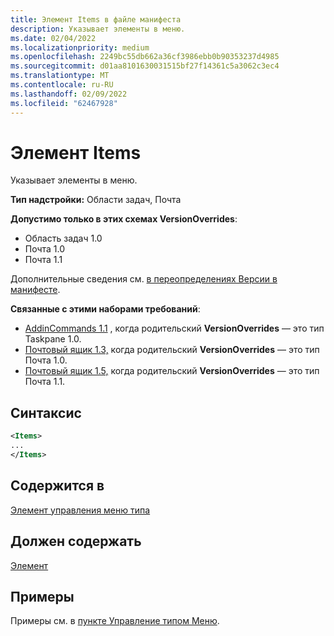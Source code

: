 ```yaml
---
title: Элемент Items в файле манифеста
description: Указывает элементы в меню.
ms.date: 02/04/2022
ms.localizationpriority: medium
ms.openlocfilehash: 2249bc55db662a36cf3986ebb0b90353237d4985
ms.sourcegitcommit: d01aa8101630031515bf27f14361c5a3062c3ec4
ms.translationtype: MT
ms.contentlocale: ru-RU
ms.lasthandoff: 02/09/2022
ms.locfileid: "62467928"
---
```

# <a name="items-element"></a>Элемент Items

Указывает элементы в меню.

**Тип надстройки:** Области задач, Почта

**Допустимо только в этих схемах VersionOverrides**:

- Область задач 1.0
- Почта 1.0
- Почта 1.1

Дополнительные сведения см. [в переопределениях Версии в манифесте](../../develop/add-in-manifests.md#version-overrides-in-the-manifest).

**Связанные с этими наборами требований**:

- [AddinCommands 1.1](../requirement-sets/add-in-commands-requirement-sets.md) , когда родительский **VersionOverrides** — это тип Taskpane 1.0.
- [Почтовый ящик 1.3,](../../reference/objectmodel/requirement-set-1.3/outlook-requirement-set-1.3.md) когда родительский **VersionOverrides** — это тип Почта 1.0.
- [Почтовый ящик 1.5,](../../reference/objectmodel/requirement-set-1.5/outlook-requirement-set-1.5.md) когда родительский **VersionOverrides** — это тип Почта 1.1.

## <a name="syntax"></a>Синтаксис

```XML
<Items>
...  
</Items>  
```

## <a name="contained-in"></a>Содержится в

[Элемент управления меню типа](control-menu.md)

## <a name="must-contain"></a>Должен содержать

[Элемент](item.md)

## <a name="examples"></a>Примеры

Примеры см. в [пункте Управление типом Меню](control-menu.md).